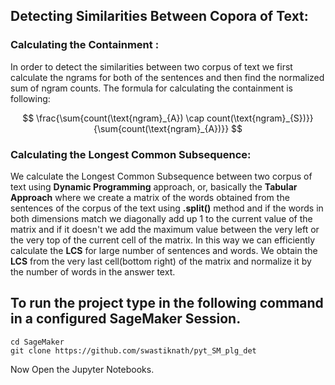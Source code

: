 ## Detecting Similarities Between Copora of Text: 

### Calculating the Containment : 

In order to detect the similarities between two corpus of text we first calculate the ngrams for both of the sentences and then find the normalized 
sum of ngram counts. 
The formula for calculating the containment is following:

$$ \frac{\sum{count(\text{ngram}_{A}) \cap count(\text{ngram}_{S})}}{\sum{count(\text{ngram}_{A})}} $$

### Calculating the Longest Common Subsequence:

We calculate the Longest Common Subsequence between two corpus of text using **Dynamic Programming** approach, or, basically the **Tabular Approach** where we create a matrix of the words obtained from the sentences of the corpus of the text using **.split()** method and if the words in both dimensions match we diagonally add up 1 to the current value of the matrix and if it doesn't we add the maximum value between the very left or the very top of the current cell of the matrix. In this way we can efficiently calculate the **LCS** for large number of sentences and words. We obtain the **LCS** from the very last cell(bottom right) of the matrix and normalize it by the number of words in the answer text. 

## To run the project type in the following command in a configured SageMaker Session.

```
cd SageMaker
git clone https://github.com/swastiknath/pyt_SM_plg_det
```
Now Open the Jupyter Notebooks. 
